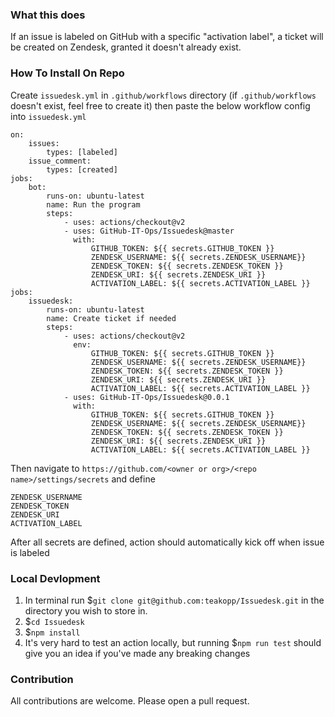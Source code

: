 ### What this does

If an issue is labeled on GitHub with a specific "activation label", a ticket will be created on Zendesk, granted it doesn't already exist. 

### How To Install On Repo

Create `issuedesk.yml` in `.github/workflows` directory (if `.github/workflows` doesn't exist, feel free to create it)
then paste the below workflow config into `issuedesk.yml`

```
on:
    issues:
        types: [labeled]
    issue_comment:
        types: [created]
jobs:
    bot:
        runs-on: ubuntu-latest
        name: Run the program
        steps:
            - uses: actions/checkout@v2
            - uses: GitHub-IT-Ops/Issuedesk@master
              with:
                  GITHUB_TOKEN: ${{ secrets.GITHUB_TOKEN }}
                  ZENDESK_USERNAME: ${{ secrets.ZENDESK_USERNAME}}
                  ZENDESK_TOKEN: ${{ secrets.ZENDESK_TOKEN }}
                  ZENDESK_URI: ${{ secrets.ZENDESK_URI }}
                  ACTIVATION_LABEL: ${{ secrets.ACTIVATION_LABEL }}
jobs:
    issuedesk:
        runs-on: ubuntu-latest
        name: Create ticket if needed
        steps:
            - uses: actions/checkout@v2
              env:
                  GITHUB_TOKEN: ${{ secrets.GITHUB_TOKEN }}
                  ZENDESK_USERNAME: ${{ secrets.ZENDESK_USERNAME}}
                  ZENDESK_TOKEN: ${{ secrets.ZENDESK_TOKEN }}
                  ZENDESK_URI: ${{ secrets.ZENDESK_URI }}
                  ACTIVATION_LABEL: ${{ secrets.ACTIVATION_LABEL }}
            - uses: GitHub-IT-Ops/Issuedesk@0.0.1
              with:
                  GITHUB_TOKEN: ${{ secrets.GITHUB_TOKEN }}
                  ZENDESK_USERNAME: ${{ secrets.ZENDESK_USERNAME}}
                  ZENDESK_TOKEN: ${{ secrets.ZENDESK_TOKEN }}
                  ZENDESK_URI: ${{ secrets.ZENDESK_URI }}
                  ACTIVATION_LABEL: ${{ secrets.ACTIVATION_LABEL }}
```
Then navigate to `https://github.com/<owner or org>/<repo name>/settings/secrets` and define 

    ZENDESK_USERNAME
    ZENDESK_TOKEN
    ZENDESK_URI
    ACTIVATION_LABEL


After all secrets are defined, action should automatically kick off when issue is labeled 

### Local Devlopment
1. In terminal run $`git clone git@github.com:teakopp/Issuedesk.git` in the directory you wish to store in.
2. $`cd Issuedesk`
3. $`npm install`
4. It's very hard to test an action locally, but running $`npm run test` should give you an idea if you've made any breaking changes

### Contribution
All contributions are welcome. Please open a pull request.


